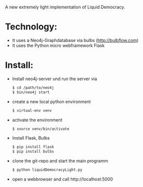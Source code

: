 A new extremely light implementation of Liquid Democracy. 

Technology:
==========
* It uses a Neo4j-Graphdatabase via bulbs (http://bulbflow.com)
* It uses the Python micro webframework Flask

Install: 
========
* Install neo4j-server und run the server via
  ```bash
  $ cd /path/to/neo4j
  $ bin/neo4j start
  ```

* create a new local python environment
  ```bash
  $ virtual-env venv
  ```

* activate the environment
  ```bash
  $ source venv/bin/activate
  ```

* Install Flask, Bulbs
  ```bash
  $ pip install flask
  $ pip install bulbs
  ```

* clone the git-repo and start the main programm
  ```bash
  $ python liquidDemocracyLight.py
  ```

* open a webbrowser and call http://localhost:5000






